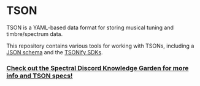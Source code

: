 # TSON
TSON is a YAML-based data format for storing musical tuning and timbre/spectrum data.

This repository contains various tools for working with TSONs, including a [JSON schema](https://raw.githubusercontent.com/spectral-discord/TSON/main/schema/tson.json) and the [TSONify SDKs](https://garden.spectraldiscord.com/#/page/tsonify).

### [Check out the Spectral Discord Knowledge Garden for more info and TSON specs!](https://spectral-discord.github.io/knowledge-garden/#/page/tson)

